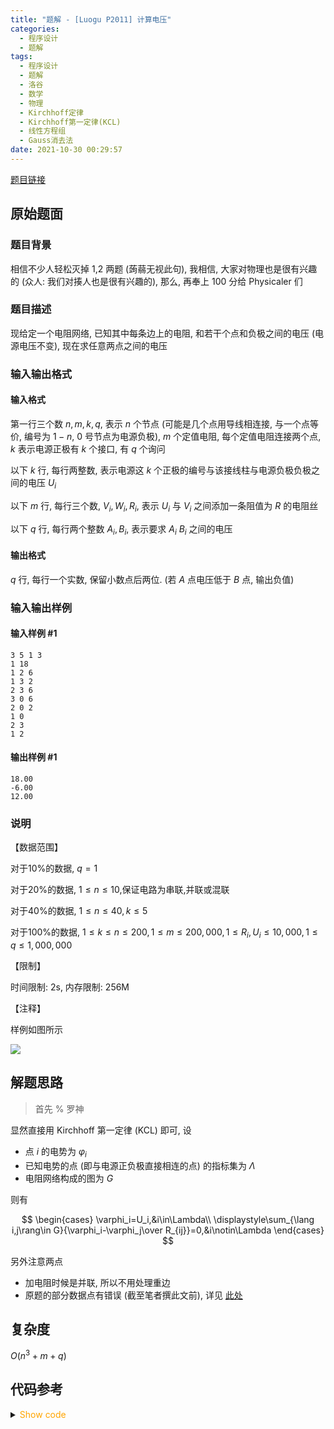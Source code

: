 ```yaml
---
title: "题解 - [Luogu P2011] 计算电压"
categories:
  - 程序设计
  - 题解
tags:
  - 程序设计
  - 题解
  - 洛谷
  - 数学
  - 物理
  - Kirchhoff定律
  - Kirchhoff第一定律(KCL)
  - 线性方程组
  - Gauss消去法
date: 2021-10-30 00:29:57
---
```


[题目链接](https://www.luogu.com.cn/problem/P2011)

<!-- more -->

## 原始题面

### 题目背景

相信不少人轻松灭掉 1,2 两题 (蒟蒻无视此句), 我相信, 大家对物理也是很有兴趣的 (众人: 我们对揍人也是很有兴趣的), 那么, 再奉上 100 分给 Physicaler 们

### 题目描述

现给定一个电阻网络, 已知其中每条边上的电阻, 和若干个点和负极之间的电压 (电源电压不变), 现在求任意两点之间的电压

### 输入输出格式

#### 输入格式

第一行三个数 $n,m,k,q$, 表示 $n$ 个节点 (可能是几个点用导线相连接, 与一个点等价, 编号为 $1-n$, $0$ 号节点为电源负极), $m$ 个定值电阻, 每个定值电阻连接两个点, $k$ 表示电源正极有 $k$ 个接口, 有 $q$ 个询问

以下 $k$ 行, 每行两整数, 表示电源这 $k$ 个正极的编号与该接线柱与电源负极负极之间的电压 $U_i$

以下 $m$ 行, 每行三个数, $V_i,W_i,R_i$, 表示 $U_i$ 与 $V_i$ 之间添加一条阻值为 $R$ 的电阻丝

以下 $q$ 行, 每行两个整数 $A_i,B_i$, 表示要求 $A_i$ $B_i$ 之间的电压

#### 输出格式

$q$ 行, 每行一个实数, 保留小数点后两位. (若 $A$ 点电压低于 $B$ 点, 输出负值)

### 输入输出样例

#### 输入样例 #1

```input1
3 5 1 3
1 18
1 2 6
1 3 2
2 3 6
3 0 6
2 0 2
1 0
2 3
1 2
```

#### 输出样例 #1

```output1
18.00
-6.00
12.00
```

### 说明

【数据范围】

对于$10\%$的数据, $q=1$

对于$20\%$的数据, $1\leq n\leq 10$,保证电路为串联,并联或混联

对于$40\%$的数据, $1\leq n\leq 40,k\leq 5$

对于$100\%$的数据, $1\leq k\leq n\leq 200,1\leq m\leq 200,000,1\leq R_i,U_i\leq 10,000,1\leq q\leq 1,000,000$

【限制】

时间限制: 2s, 内存限制: 256M

【注释】

样例如图所示

![](1.jpg)

## 解题思路

> 首先 % 罗神

显然直接用 Kirchhoff 第一定律 (KCL) 即可, 设

- 点 $i$ 的电势为 $\varphi_i$
- 已知电势的点 (即与电源正负极直接相连的点) 的指标集为 $\Lambda$
- 电阻网络构成的图为 $G$

则有

$$
\begin{cases}
  \varphi_i=U_i,&i\in\Lambda\\
  \displaystyle\sum_{\lang i,j\rang\in G}{\varphi_i-\varphi_j\over R_{ij}}=0,&i\notin\Lambda
\end{cases}
$$

另外注意两点

- 加电阻时候是并联, 所以不用处理重边
- 原题的部分数据点有错误 (截至笔者撰此文前), 详见 [此处](https://www.luogu.com.cn/discuss/show/180830)

## 复杂度

$O(n^3+m+q)$

## 代码参考

<details>
<summary><font color='orange'>Show code</font></summary>

```cpp
/*
 * @Author: Tifa
 * @LastEditTime: 2021-10-30 00:29:57
 * @Description:
 */
#include <bits/stdc++.h>
using namespace std;

using i64 = int64_t;

#define _for(i, l, r, vals...) for (decltype(l + r) i = (l), ##vals; i <= (r); ++i)
#define _rfor(i, r, l, vals...) for (decltype(r - l) i = (r), ##vals; i >= (l); --i)
#define _for_graph(head, e, i, now) for (int i = head[now], to = e[i].to; i; to = e[i = e[i].next].to)

const int N = 200 + 5, M = 4e5 + 5;
const double EPS = 1e-8;

#define _double_equ(x, y) (abs((x) - (y)) <= EPS)

double a[N][N];
void gauss(int n) {
    _for(i, 0, n, m) {
        m = i;

        _for(j, 0, n) if (_double_equ(a[j][i], a[m][i])) m = j;
        if (m != i) _for(j, 0, n + 1) swap(a[m][j], a[i][j]);
        _for(j, i + 1, n) {
            double tmp = a[j][i] / a[i][i];
            _for(k, i, n + 1) a[j][k] -= a[i][k] * tmp;
        }
    }
    _rfor(i, n, 0) {
        _for(j, i + 1, n) a[i][n + 1] -= a[i][j] * a[j][n + 1];
        a[i][n + 1] /= a[i][i];
    }
}

double u[N];

struct Edge {
    double w, to, next;
    Edge(double _w = 0, int _to = 0, int _next = 0) : w(_w), to(_to), next(_next) {}
} e[M];
int head[N], cnt_edge;
int in[N], out[N];
void addEdge(int x, int y, double w) {
    e[++cnt_edge] = Edge(w, y, head[x]);
    head[x] = cnt_edge;
    ++in[y];
    ++out[x];
}

int main() {
    ios::sync_with_stdio(false);
    cin.tie(nullptr);
    cout.tie(nullptr);

    int n, m, k, q;
    cin >> n >> m >> k >> q;
    int x, y;
    double z;
    _for(i, 1, k) {
        cin >> x >> z;
        u[x] = z;
    }
    _for(i, 1, m) {
        cin >> x >> y >> z;
        addEdge(x, y, z);
        addEdge(y, x, z);
    }

    a[0][0] = 1;
    _for(i, 1, n) {
        if (_double_equ(u[i], 0)) {
            _for_graph(head, e, j, i) {
                if (to == i) continue;
                a[i][i] += 1.0 / e[j].w;
                a[i][to] -= 1.0 / e[j].w;
            }
            continue;
        }
        a[i][n + 1] = u[i];
        a[i][i] = 1;
        a[i][0] = -1;
    }
    gauss(n);
    cout << fixed << setprecision(2);
    _for(i, 1, q) {
        cin >> x >> y;
        cout << a[x][n + 1] - a[y][n + 1] << '\n';
    }
    return 0;
}
```

</details>
